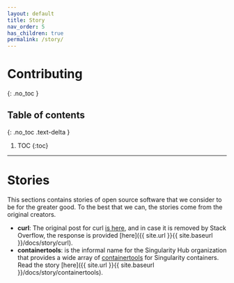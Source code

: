 ```yaml
---
layout: default
title: Story
nav_order: 5
has_children: true
permalink: /story/
---
```


# Contributing
{: .no_toc }

## Table of contents
{: .no_toc .text-delta }

1. TOC
{:toc}

---

# Stories

This sections contains stories of open source software that we consider to be
for the greater good. To the best that we can, the stories come from the original
creators.

 - **curl**: The original post for curl [is here](https://stackoverflow.com/questions/55884514/what-is-the-incentive-for-curl-to-release-the-library-for-free/55885729?stw=2#55885729), and in case it is removed by Stack Overflow, the response is provided [here]({{ site.url }}{{ site.baseurl }}/docs/story/curl).
 - **containertools**: is the informal name for the Singularity Hub organization that provides a wide array of  [containertools](https://singularityhub.github.io/) for Singularity containers. Read the story [here]({{ site.url }}{{ site.baseurl }}/docs/story/containertools).
